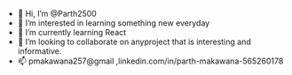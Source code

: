- 👋 Hi, I’m @Parth2500
- 👀 I’m interested in learning something new everyday
- 🌱 I’m currently learning React
- 💞️ I’m looking to collaborate on anyproject that is interesting and informative.
- 📫 pmakawana257@gmail ,linkedin.com/in/parth-makawana-565260178

<!---
Parth2500/Parth2500 is a ✨ special ✨ repository because its `README.md` (this file) appears on your GitHub profile.
You can click the Preview link to take a look at your changes.
--->
